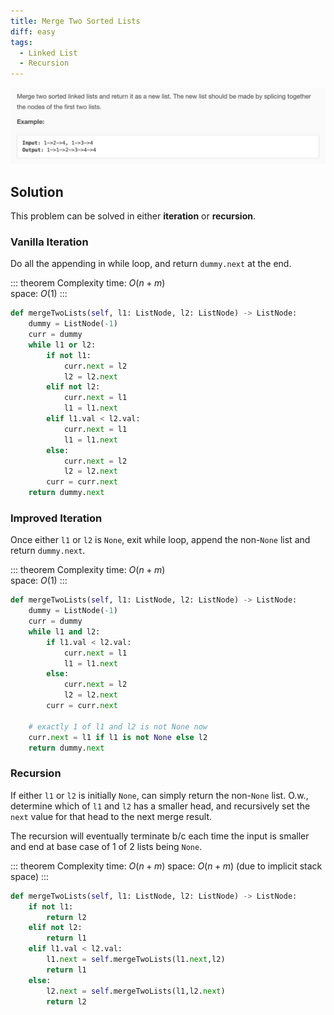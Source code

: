 ```yaml
---
title: Merge Two Sorted Lists
diff: easy
tags:
  - Linked List
  - Recursion
---
```


<img class="medium-zoom" src="/algo/merge-two-sorted-lists.png" alt="https://leetcode.com/problems/merge-two-sorted-lists">

## Solution

This problem can be solved in either **iteration** or **recursion**.

### Vanilla Iteration

Do all the appending in while loop, and return `dummy.next` at the end.

::: theorem Complexity
time: $O(n + m)$  
space: $O(1)$
:::

```py
def mergeTwoLists(self, l1: ListNode, l2: ListNode) -> ListNode:
    dummy = ListNode(-1)
    curr = dummy
    while l1 or l2:
        if not l1:
            curr.next = l2
            l2 = l2.next
        elif not l2:
            curr.next = l1
            l1 = l1.next
        elif l1.val < l2.val:
            curr.next = l1
            l1 = l1.next
        else:
            curr.next = l2
            l2 = l2.next
        curr = curr.next
    return dummy.next
```

### Improved Iteration

Once either `l1` or `l2` is `None`, exit while loop, append the non-`None` list and return `dummy.next`.

::: theorem Complexity
time: $O(n + m)$  
space: $O(1)$
:::

```py
def mergeTwoLists(self, l1: ListNode, l2: ListNode) -> ListNode:
    dummy = ListNode(-1)
    curr = dummy
    while l1 and l2:
        if l1.val < l2.val:
            curr.next = l1
            l1 = l1.next
        else:
            curr.next = l2
            l2 = l2.next
        curr = curr.next

    # exactly 1 of l1 and l2 is not None now
    curr.next = l1 if l1 is not None else l2
    return dummy.next
```

### Recursion

If either `l1` or `l2` is initially `None`, can simply return the non-`None` list. O.w., determine which of `l1` and `l2` has a smaller head, and recursively set the `next` value for that head to the next merge result.

The recursion will eventually terminate b/c each time the input is smaller and end at base case of 1 of 2 lists being `None`.

::: theorem Complexity
time: $O(n+m)$
space: $O(n+m)$ (due to implicit stack space)
:::

```py
def mergeTwoLists(self, l1: ListNode, l2: ListNode) -> ListNode:
    if not l1:
        return l2
    elif not l2:
        return l1
    elif l1.val < l2.val:
        l1.next = self.mergeTwoLists(l1.next,l2)
        return l1
    else:
        l2.next = self.mergeTwoLists(l1,l2.next)
        return l2
```
